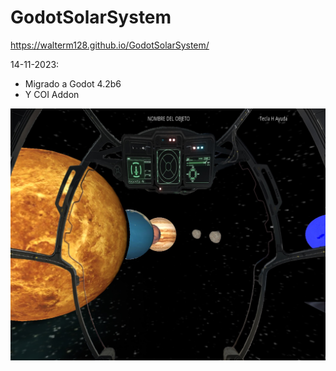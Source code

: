# GodotSolarSystem

https://walterm128.github.io/GodotSolarSystem/

14-11-2023:
  * Migrado a Godot 4.2b6
  * Y COI Addon

![alt](ScreenShot.jpg)